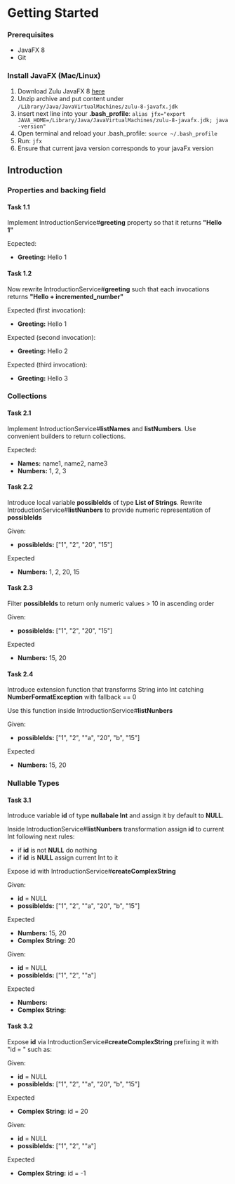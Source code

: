 # Getting Started

### Prerequisites
* JavaFX 8
* Git

### Install JavaFX (Mac/Linux)

1. Download Zulu JavaFX 8 [here](https://www.azul.com/downloads/zulu-community/?&architecture=x86-64-bit&package=jdk-fx)
2. Unzip archive and put content under `/Library/Java/JavaVirtualMachines/zulu-8-javafx.jdk`
3. insert next line into your **.bash_profile**: 
    `alias jfx="export JAVA_HOME=/Library/Java/JavaVirtualMachines/zulu-8-javafx.jdk; java -version"`
4. Open terminal and reload your .bash_profile: `source ~/.bash_profile`
5. Run: `jfx`
6. Ensure that current java version corresponds to your javaFx version

## Introduction

### Properties and backing field

#### Task 1.1
Implement IntroductionService#**greeting** property so that it returns **"Hello 1"**

Ecpected:
- **Greeting:** Hello 1

#### Task 1.2
Now rewrite IntroductionService#**greeting** such that each invocations returns **"Hello + incremented_number"**

Expected (first invocation):
- **Greeting:** Hello 1

Expected (second invocation):
- **Greeting:** Hello 2

Expected (third invocation):
- **Greeting:** Hello 3

### Collections

#### Task 2.1
Implement IntroductionService#**listNames** and **listNumbers**. Use convenient builders to return collections.

Expected:
- **Names:** name1, name2, name3
- **Numbers:** 1, 2, 3

#### Task 2.2
Introduce local variable **possibleIds** of type **List of Strings**. Rewrite IntroductionService#**listNunbers** to provide
numeric representation of **possibleIds**

Given:
- **possibleIds:** ["1", "2", "20", "15"]

Expected
- **Numbers:** 1, 2, 20, 15

#### Task 2.3
Filter **possibleIds** to return only numeric values > 10 in ascending order

Given:
- **possibleIds:** ["1", "2", "20", "15"]

Expected
- **Numbers:** 15, 20

#### Task 2.4
Introduce extension function that transforms String into Int catching **NumberFormatException** with fallback == 0

Use this function inside IntroductionService#**listNunbers**

Given:
- **possibleIds:** ["1", "2", ""a", "20", "b", "15"]

Expected
- **Numbers:** 15, 20

### Nullable Types

#### Task 3.1
Introduce variable **id** of type **nullabale Int** and assign it by default to **NULL**.

Inside IntroductionService#**listNunbers** transformation assign **id** to current Int following next rules:
- if **id** is not **NULL** do nothing
- if **id** is **NULL** assign current Int to it

Expose id with IntroductionService#**createComplexString**

Given:
- **id** = NULL
- **possibleIds:** ["1", "2", ""a", "20", "b", "15"]

Expected
- **Numbers:** 15, 20
- **Complex String:** 20

Given:
- **id** = NULL
- **possibleIds:** ["1", "2", ""a"]

Expected
- **Numbers:**
- **Complex String:**

#### Task 3.2

Expose **id** via IntroductionService#**createComplexString** prefixing it with "id = " such as:

Given:
- **id** = NULL
- **possibleIds:** ["1", "2", ""a", "20", "b", "15"]

Expected
- **Complex String:** id = 20

Given:
- **id** = NULL
- **possibleIds:** ["1", "2", ""a"]

Expected
- **Complex String:** id = -1